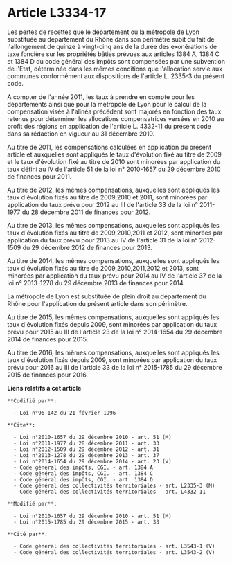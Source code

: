 # Article L3334-17

Les pertes de recettes que le département ou la métropole de Lyon substituée au département du Rhône dans son périmètre subit
du fait de l'allongement de quinze à vingt-cinq ans de la durée des exonérations de taxe foncière sur les propriétés bâties
prévues aux articles 1384 A, 1384 C et 1384 D du code général des impôts sont compensées par une subvention de l'Etat,
déterminée dans les mêmes conditions que l'allocation servie aux communes conformément aux dispositions de l'article L.
2335-3 du présent code. 

A compter de l'année 2011, les taux à prendre en compte pour les départements ainsi que pour la métropole de Lyon pour le
calcul de la compensation visée à l'alinéa précédent sont majorés en fonction des taux retenus pour déterminer les
allocations compensatrices versées en 2010 au profit des régions en application de l'article L. 4332-11 du présent code dans
sa rédaction en vigueur au 31 décembre 2010. 

Au titre de 2011, les compensations calculées en application du présent article et auxquelles sont appliqués le taux
d'évolution fixé au titre de 2009 et le taux d'évolution fixé au titre de 2010 sont minorées par application du taux défini
au IV de l'article 51 de la loi n° 2010-1657 du 29 décembre 2010 de finances pour 2011. 

Au titre de 2012, les mêmes compensations, auxquelles sont appliqués les taux d'évolution fixés au titre de 2009,2010 et
2011, sont minorées par application du taux prévu pour 2012 au III de l'article 33 de la loi n° 2011-1977 du 28 décembre 2011
de finances pour 2012. 

Au titre de 2013, les mêmes compensations, auxquelles sont appliqués les taux d'évolution fixés au titre de 2009,2010,2011 et
2012, sont minorées par application du taux prévu pour 2013 au IV de l'article 31 de la loi n° 2012-1509 du 29 décembre 2012
de finances pour 2013. 

Au titre de 2014, les mêmes compensations, auxquelles sont appliqués les taux d'évolution fixés au titre de
2009,2010,2011,2012 et 2013, sont minorées par application du taux prévu pour 2014 au IV de l'article 37 de la loi n°
2013-1278 du 29 décembre 2013 de finances pour 2014. 

La métropole de Lyon est substituée de plein droit au département du Rhône pour l'application du présent article dans son
périmètre. 

Au titre de 2015, les mêmes compensations, auxquelles sont appliqués les taux d'évolution fixés depuis 2009, sont minorées
par application du taux prévu pour 2015 au III de l'article 23 de la loi n° 2014-1654 du 29 décembre 2014 de finances pour
2015. 

Au titre de 2016, les mêmes compensations, auxquelles sont appliqués les taux d'évolution fixés depuis 2009, sont minorées
par application du taux prévu pour 2016 au III de l'article 33 de la loi n° 2015-1785 du 29 décembre 2015 de finances pour
2016.

**Liens relatifs à cet article**

	**Codifié par**:

	  - Loi n°96-142 du 21 février 1996

	**Cite**:

	  - Loi n°2010-1657 du 29 décembre 2010 - art. 51 (M)
	  - Loi n°2011-1977 du 28 décembre 2011 - art. 33
	  - Loi n°2012-1509 du 29 décembre 2012 - art. 31
	  - Loi n°2013-1278 du 29 décembre 2013 - art. 37
	  - Loi n°2014-1654 du 29 décembre 2014 - art. 23 (V)
	  - Code général des impôts, CGI. - art. 1384 A
	  - Code général des impôts, CGI. - art. 1384 C
	  - Code général des impôts, CGI. - art. 1384 D
	  - Code général des collectivités territoriales - art. L2335-3 (M)
	  - Code général des collectivités territoriales - art. L4332-11

	**Modifié par**:

	  - Loi n°2010-1657 du 29 décembre 2010 - art. 51 (M)
	  - Loi n°2015-1785 du 29 décembre 2015 - art. 33

	**Cité par**:

	  - Code général des collectivités territoriales - art. L3543-1 (V)
	  - Code général des collectivités territoriales - art. L3543-2 (V)
